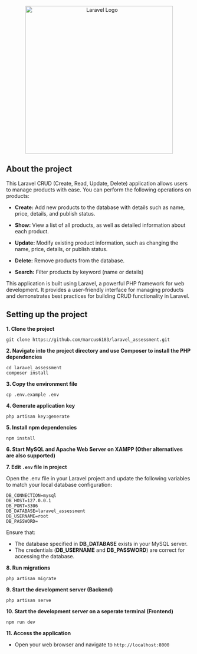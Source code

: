 <p align="center"><a href="https://laravel.com" target="_blank"><img src="https://raw.githubusercontent.com/laravel/art/master/logo-lockup/5%20SVG/2%20CMYK/1%20Full%20Color/laravel-logolockup-cmyk-red.svg" width="400" alt="Laravel Logo"></a></p>

## About the project

This Laravel CRUD (Create, Read, Update, Delete) application allows users to manage products with ease. You can perform the following operations on products:

-   **Create:** Add new products to the database with details such as name, price, details, and publish status.

-   **Show:** View a list of all products, as well as detailed information about each product.

-   **Update:** Modify existing product information, such as changing the name, price, details, or publish status.

-   **Delete:** Remove products from the database.

-   **Search:** Filter products by keyword (name or details)

This application is built using Laravel, a powerful PHP framework for web development. It provides a user-friendly interface for managing products and demonstrates best practices for building CRUD functionality in Laravel.

## Setting up the project

**1. Clone the project**

```
git clone https://github.com/marcus6183/laravel_assessment.git
```

**2. Navigate into the project directory and use Composer to install the PHP dependencies**

```
cd laravel_assessment
composer install
```

**3. Copy the environment file**

```
cp .env.example .env
```

**4. Generate application key**

```
php artisan key:generate
```

**5. Install npm dependencies**

```
npm install
```

**6. Start MySQL and Apache Web Server on XAMPP (Other alternatives are also supported)**

**7. Edit `.env` file in project**

Open the .env file in your Laravel project and update the following variables to match your local database configuration:

```
DB_CONNECTION=mysql
DB_HOST=127.0.0.1
DB_PORT=3306
DB_DATABASE=laravel_assessment
DB_USERNAME=root
DB_PASSWORD=
```

Ensure that:

-   The database specified in **DB_DATABASE** exists in your MySQL server.
-   The credentials (**DB_USERNAME** and **DB_PASSWORD**) are correct for accessing the database.

**8. Run migrations**

```
php artisan migrate
```

**9. Start the development server (Backend)**

```
php artisan serve
```

**10. Start the development server on a seperate terminal (Frontend)**

```
npm run dev
```

**11. Access the application**

-   Open your web browser and navigate to `http://localhost:8000`
